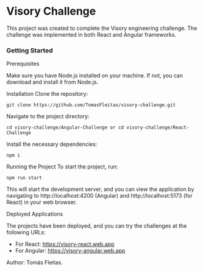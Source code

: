 # Visory Challenge

This project was created to complete the Visory engineering challenge. The challenge was implemented in both React and Angular frameworks.

### Getting Started
Prerequisites

Make sure you have Node.js installed on your machine. If not, you can download and install it from Node.js.

Installation
Clone the repository:

```batch
git clone https://github.com/TomasFleitas/visory-challenge.git
```

Navigate to the project directory:

```batch
cd visory-challenge/Angular-Challenge or cd visory-challenge/React-Challenge 
```

Install the necessary dependencies:

```batch
npm i
```

Running the Project
To start the project, run:

```batch
npm run start
```

This will start the development server, and you can view the application by navigating to http://localhost:4200 (Angular) and http://localhost:5173 (for React) in your web browser.

Deployed Applications

The projects have been deployed, and you can try the challenges at the following URLs:


* For React: https://visory-react.web.app
* For Angular: https://visory-angular.web.app

Author: Tomás Fleitas.